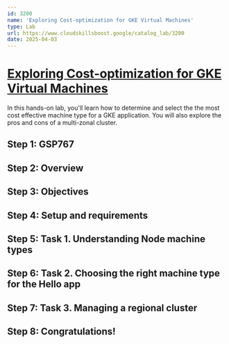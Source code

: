 ```yaml
---
id: 3200
name: 'Exploring Cost-optimization for GKE Virtual Machines'
type: Lab
url: https://www.cloudskillsboost.google/catalog_lab/3200
date: 2025-04-03
---
```


# [Exploring Cost-optimization for GKE Virtual Machines](https://www.cloudskillsboost.google/catalog_lab/3200)

In this hands-on lab, you'll learn how to determine and select the the most cost effective machine type for a GKE application. You will also explore the pros and cons of a multi-zonal cluster.

## Step 1: GSP767

## Step 2: Overview

## Step 3: Objectives

## Step 4: Setup and requirements

## Step 5: Task 1. Understanding Node machine types

## Step 6: Task 2. Choosing the right machine type for the Hello app

## Step 7: Task 3. Managing a regional cluster

## Step 8: Congratulations!
